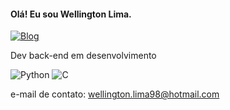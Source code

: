 #### Olá! Eu sou Wellington Lima.


[![Blog](https://img.shields.io/badge/LinkedIn-0077B5?style=for-the-badge&logo=linkedin&logoColor=white)](https://www.linkedin.com/in/wellington-lima-de-jesus-52a799191/)

Dev back-end em desenvolvimento

![Python](https://img.shields.io/badge/Python-000?style=for-the-badge&logo=python) ![C](https://img.shields.io/badge/C-000?style=for-the-badge&logo=c)

e-mail de contato: wellington.lima98@hotmail.com
